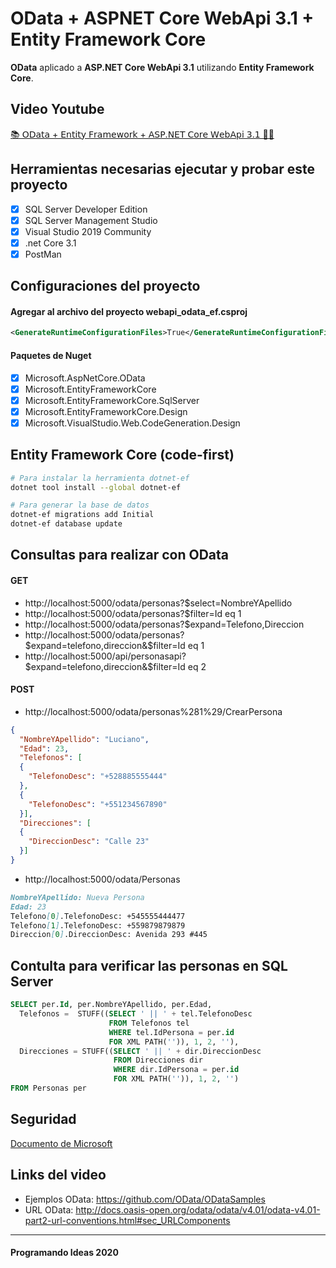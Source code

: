 # OData + ASPNET Core WebApi 3.1 + Entity Framework Core
**OData** aplicado a **ASP.NET Core WebApi 3.1** utilizando **Entity Framework Core**.

## Video Youtube
[📚 𝖮𝖣𝖺𝗍𝖺 + 𝖤𝗇𝗍𝗂𝗍𝗒 𝖥𝗋𝖺𝗆𝖾𝗐𝗈𝗋𝗄 + 𝖠𝖲𝖯.𝖭𝖤𝖳 𝖢𝗈𝗋𝖾 𝖶𝖾𝖻𝖠𝗉𝗂 𝟥.𝟣 📝🔎](https://youtu.be/xsCiXMzAVQ8)

## Herramientas necesarias ejecutar y probar este proyecto
- [x] SQL Server Developer Edition
- [x] SQL Server Management Studio
- [x] Visual Studio 2019 Community
- [x] .net Core 3.1
- [x] PostMan

## Configuraciones del proyecto
#### Agregar al archivo del proyecto webapi_odata_ef.csproj
```xml
<GenerateRuntimeConfigurationFiles>True</GenerateRuntimeConfigurationFiles>
```
#### Paquetes de Nuget
- [x] Microsoft.AspNetCore.OData
- [x] Microsoft.EntityFrameworkCore
- [x] Microsoft.EntityFrameworkCore.SqlServer
- [x] Microsoft.EntityFrameworkCore.Design
- [x] Microsoft.VisualStudio.Web.CodeGeneration.Design

## Entity Framework Core (code-first)

```bash
# Para instalar la herramienta dotnet-ef
dotnet tool install --global dotnet-ef

# Para generar la base de datos
dotnet-ef migrations add Initial
dotnet-ef database update
```

## Consultas para realizar con OData
#### GET
- http://localhost:5000/odata/personas?$select=NombreYApellido
- http://localhost:5000/odata/personas?$filter=Id eq 1
- http://localhost:5000/odata/personas?$expand=Telefono,Direccion
- http://localhost:5000/odata/personas?$expand=telefono,direccion&$filter=Id eq 1
- http://localhost:5000/api/personasapi?$expand=telefono,direccion&$filter=Id eq 2

#### POST
- http://localhost:5000/odata/personas%281%29/CrearPersona
```json
{
  "NombreYApellido": "Luciano",
  "Edad": 23,
  "Telefonos": [
  {
    "TelefonoDesc": "+528885555444"
  },
  {
    "TelefonoDesc": "+551234567890"
  }],
  "Direcciones": [
  {
    "DireccionDesc": "Calle 23"
  }]
}
```
- http://localhost:5000/odata/Personas
```markdown
NombreYApellido: Nueva Persona
Edad: 23
Telefono[0].TelefonoDesc: +545555444477
Telefono[1].TelefonoDesc: +559879879879
Direccion[0].DireccionDesc: Avenida 293 #445
```

## Contulta para verificar las personas en SQL Server
```sql
SELECT per.Id, per.NombreYApellido, per.Edad, 
  Telefonos =  STUFF((SELECT ' || ' + tel.TelefonoDesc
                      FROM Telefonos tel
                      WHERE tel.IdPersona = per.id
                      FOR XML PATH('')), 1, 2, ''),
  Direcciones = STUFF((SELECT ' || ' + dir.DireccionDesc
                       FROM Direcciones dir
                       WHERE dir.IdPersona = per.id
                       FOR XML PATH('')), 1, 2, '')
FROM Personas per
```
## Seguridad
[Documento de Microsoft](https://docs.microsoft.com/en-us/odata/webapi/odata-security)

## Links del video
- Ejemplos OData: https://github.com/OData/ODataSamples
- URL OData: http://docs.oasis-open.org/odata/odata/v4.01/odata-v4.01-part2-url-conventions.html#sec_URLComponents



------------
#### Programando Ideas 2020

